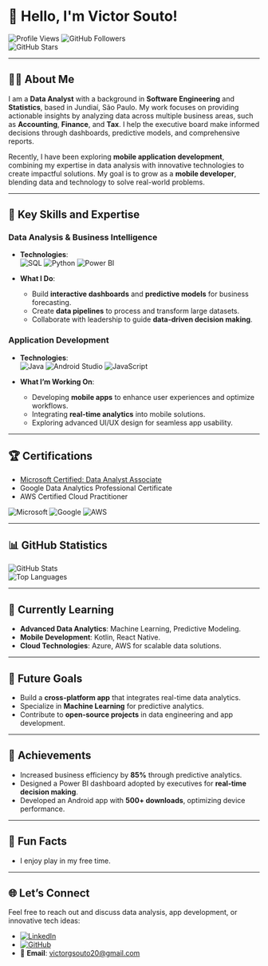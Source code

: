 # 👋 Hello, I'm Victor Souto!

![Profile Views](https://hits.seeyoufarm.com/api/count/incr/badge.svg?url=https://github.com/VictorGSoutoXP&count_bg=%2379C83D&title_bg=%23555555&icon=github.svg&icon_color=%23E7E7E7&title=Profile%20Views&edge_flat=false)
![GitHub Followers](https://img.shields.io/github/followers/VictorGSoutoXP?style=social)  
![GitHub Stars](https://img.shields.io/github/stars/VictorGSoutoXP?style=social)  

---

## 🧑‍💻 About Me
I am a **Data Analyst** with a background in **Software Engineering** and **Statistics**, based in Jundiaí, São Paulo. My work focuses on providing actionable insights by analyzing data across multiple business areas, such as **Accounting**, **Finance**, and **Tax**. I help the executive board make informed decisions through dashboards, predictive models, and comprehensive reports.

Recently, I have been exploring **mobile application development**, combining my expertise in data analysis with innovative technologies to create impactful solutions. My goal is to grow as a **mobile developer**, blending data and technology to solve real-world problems.

---

## 🌟 Key Skills and Expertise
### Data Analysis & Business Intelligence
- **Technologies**:  
  ![SQL](https://img.shields.io/badge/SQL-4479A1?style=for-the-badge&logo=sql&logoColor=white)
  ![Python](https://img.shields.io/badge/Python-3776AB?style=for-the-badge&logo=python&logoColor=white)
  ![Power BI](https://img.shields.io/badge/PowerBI-F2C811?style=for-the-badge&logo=powerbi&logoColor=white)

- **What I Do**:
  - Build **interactive dashboards** and **predictive models** for business forecasting.
  - Create **data pipelines** to process and transform large datasets.
  - Collaborate with leadership to guide **data-driven decision making**.

### Application Development
- **Technologies**:  
  ![Java](https://img.shields.io/badge/Java-ED8B00?style=for-the-badge&logo=java&logoColor=white)
  ![Android Studio](https://img.shields.io/badge/Android_Studio-3DDC84?style=for-the-badge&logo=android-studio&logoColor=white)
  ![JavaScript](https://img.shields.io/badge/JavaScript-F7DF1E?style=for-the-badge&logo=javascript&logoColor=black)

- **What I’m Working On**:
  - Developing **mobile apps** to enhance user experiences and optimize workflows.
  - Integrating **real-time analytics** into mobile solutions.
  - Exploring advanced UI/UX design for seamless app usability.

---

## 🏆 Certifications
- [Microsoft Certified: Data Analyst Associate](https://www.microsoft.com/en-us/learning/certification-overview.aspx)
- Google Data Analytics Professional Certificate
- AWS Certified Cloud Practitioner

![Microsoft](https://img.shields.io/badge/Microsoft-Certified-blue?style=flat-square)
![Google](https://img.shields.io/badge/Google-Data_Analytics-blue?style=flat-square)
![AWS](https://img.shields.io/badge/AWS-Certified-orange?style=flat-square)

---

## 📊 GitHub Statistics
![GitHub Stats](https://github-readme-stats.vercel.app/api?username=VictorGSoutoXP&show_icons=true&theme=radical&token=YOUR_PERSONAL_ACCESS_TOKEN)  
![Top Languages](https://github-readme-stats.vercel.app/api/top-langs/?username=VictorGSoutoXP&layout=compact&theme=radical&token=YOUR_PERSONAL_ACCESS_TOKEN)

---

## 🌱 Currently Learning
- **Advanced Data Analytics**: Machine Learning, Predictive Modeling.
- **Mobile Development**: Kotlin, React Native.
- **Cloud Technologies**: Azure, AWS for scalable data solutions.

---

## 🎯 Future Goals
- Build a **cross-platform app** that integrates real-time data analytics.
- Specialize in **Machine Learning** for predictive analytics.
- Contribute to **open-source projects** in data engineering and app development.

---

## 🎯 Achievements
- Increased business efficiency by **85%** through predictive analytics.
- Designed a Power BI dashboard adopted by executives for **real-time decision making**.
- Developed an Android app with **500+ downloads**, optimizing device performance.

---

## 🎯 Fun Facts
- I enjoy play in my free time. 

---

## 🌐 Let’s Connect
Feel free to reach out and discuss data analysis, app development, or innovative tech ideas:

- [![LinkedIn](https://img.shields.io/badge/LinkedIn-0A66C2?style=for-the-badge&logo=linkedin&logoColor=white)](https://www.linkedin.com/in/victor-goncalves-souto)
- [![GitHub](https://img.shields.io/badge/GitHub-181717?style=for-the-badge&logo=github&logoColor=white)](https://github.com/VictorGSoutoXP)
- 📧 **Email**: victorgsouto20@gmail.com
